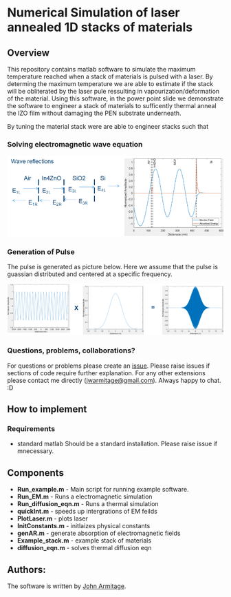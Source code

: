 # Numerical Simulation of laser annealed 1D stacks of materials
## Overview

This repository contains matlab software to simulate the maximum temperature reached when a stack of materials is pulsed with a laser. By determing the maximum temperature we are able to estimate if the stack will be obliterated by the laser pule ressulting in vapourization/deformation of the material. Using this software, in the power point slide we demonstrate  the software to engineer a stack of materials to sufficently thermal anneal the IZO film without damaging the PEN substrate underneath.  

By tuning the material stack were are able to engineer stacks such that 

### Solving electromagnetic wave equation

![Laser Pulse](https://github.com/OE-FET/numerical_laser_annealing/blob/master/imgs/wave_reflections.png)

### Generation of Pulse
The pulse is generated as picture below. Here we assume that the pulse is guassian distributed and centered at a specific frequency.   

![Laser Pulse](https://github.com/OE-FET/numerical_laser_annealing/blob/master/imgs/pulse_generation.png)



### Questions, problems, collaborations?
For questions or problems please create an [issue](https://github.com/OE-FET/numerical_laser_annealing/issues). Please raise issues if sections of code require further explanation. For any other extensions please contact me directly (jwarmitage@gmail.com). Always happy to chat. :D

## How to implement
### Requirements
- standard matlab
Should be a standard installation. Please raise issue if mnecessary. 

## Components
- **Run_example.m** - Main script for running example software.
- **Run_EM.m** - Runs a electromagnetic simulation
- **Run_diffusion_eqn.m** - Runs a thermal simulation
- **quickInt.m** - speeds up intergrations of EM feilds
- **PlotLaser.m** - plots laser 
- **InitConstants.m** - initlaizes physical constants
- **genAR.m** - generate absorption of electromagnetic fields
- **Example_stack.m** - example stack of materials
- **diffusion_eqn.m** - solves thermal diffusion eqn

## Authors:
The software is written by [John Armitage](https://github.com/jwarmitage).
